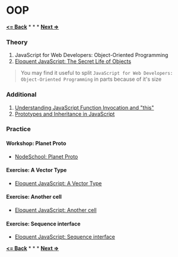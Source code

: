 # OOP

**[<= Back](../04-high-order-functions/high-order-functions.md)**		*	*	*	**[Next =>](../06-project-elife/project-elife.md)**

### Theory

1. JavaScript for Web Developers: Object-Oriented Programming
1. [Eloquent JavaScript: The Secret Life of Objects](http://eloquentjavascript.net/06_object.html)

> You may find it useful to split `JavaScript for Web Developers: Object-Oriented Programming` in parts because of it's size

### Additional

1. [Understanding JavaScript Function Invocation and "this"](http://yehudakatz.com/2011/08/11/understanding-javascript-function-invocation-and-this/)
1. [Prototypes and Inheritance in JavaScript](https://msdn.microsoft.com/en-us/magazine/ff852808.aspx)

### Practice

#### Workshop: Planet Proto

* [NodeSchool: Planet Proto](https://github.com/sporto/planetproto)

#### Exercise: A Vector Type
 
* [Eloquent JavaScript: A Vector Type](http://eloquentjavascript.net/06_object.html#h_zO8FRQBMAy)
 
#### Exercise: Another cell
 
* [Eloquent JavaScript: Another cell](http://eloquentjavascript.net/06_object.html#h_nLNNevzcF7)
 
#### Exercise: Sequence interface
 
* [Eloquent JavaScript: Sequence interface](http://eloquentjavascript.net/06_object.html#h_a0w19Kx5iq)

**[<= Back](../04-high-order-functions/high-order-functions.md)**		*	*	*	**[Next =>](../06-project-elife/project-elife.md)**